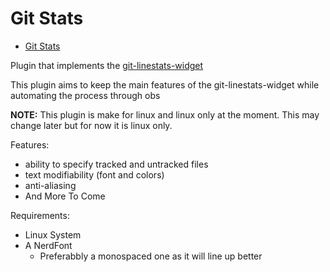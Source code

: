 # Git Stats

<!--toc:start-->
- [Git Stats](#git-stats)
<!--toc:end-->

Plugin that implements the [git-linestats-widget](https://github.com/BryanHaley/git-linestats-widget)

This plugin aims to keep the main features of the git-linestats-widget while automating the process through obs

**NOTE:** This plugin is make for linux and linux only at the moment. This may change later but for now it is linux only.

Features:

- ability to specify tracked and untracked files
- text modifiability (font and colors)
- anti-aliasing
- And More To Come

Requirements:

- Linux System
- A NerdFont
  - Preferabbly a monospaced one as it will line up better

